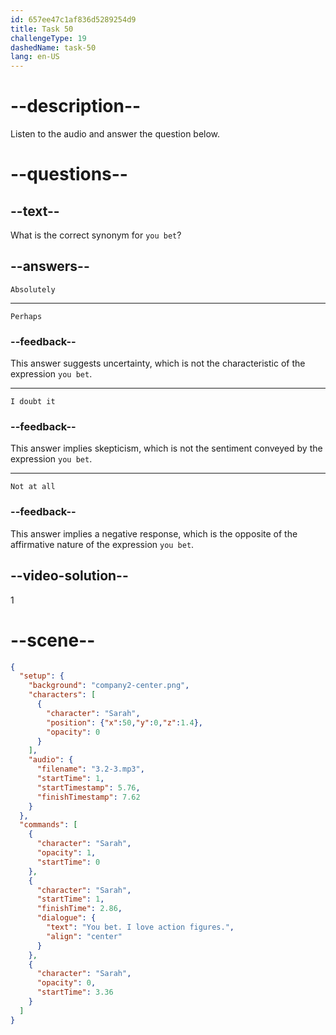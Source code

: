 ```yaml
---
id: 657ee47c1af836d5289254d9
title: Task 50
challengeType: 19
dashedName: task-50
lang: en-US
---
```


<!-- (Audio) Sarah: You bet. I love action figures. -->

# --description--

Listen to the audio and answer the question below.

# --questions--

## --text--

What is the correct synonym for `you bet`?

## --answers--

`Absolutely`

---

`Perhaps`

### --feedback--

This answer suggests uncertainty, which is not the characteristic of the expression `you bet`.

---

`I doubt it`

### --feedback--

This answer implies skepticism, which is not the sentiment conveyed by the expression `you bet`.

---

`Not at all`

### --feedback--

This answer implies a negative response, which is the opposite of the affirmative nature of the expression `you bet`.

## --video-solution--

1

# --scene--

```json
{
  "setup": {
    "background": "company2-center.png",
    "characters": [
      {
        "character": "Sarah",
        "position": {"x":50,"y":0,"z":1.4},
        "opacity": 0
      }
    ],
    "audio": {
      "filename": "3.2-3.mp3",
      "startTime": 1,
      "startTimestamp": 5.76,
      "finishTimestamp": 7.62
    }
  },
  "commands": [
    {
      "character": "Sarah",
      "opacity": 1,
      "startTime": 0
    },
    {
      "character": "Sarah",
      "startTime": 1,
      "finishTime": 2.86,
      "dialogue": {
        "text": "You bet. I love action figures.",
        "align": "center"
      }
    },
    {
      "character": "Sarah",
      "opacity": 0,
      "startTime": 3.36
    }
  ]
}
```

